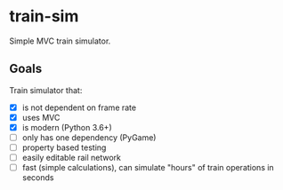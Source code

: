 # train-sim

Simple MVC train simulator.

## Goals

Train simulator that:

- [x] is not dependent on frame rate
- [x] uses MVC
- [x] is modern (Python 3.6+)
- [ ] only has one dependency (PyGame)
- [ ] property based testing
- [ ] easily editable rail network
- [ ] fast (simple calculations), can simulate "hours" of train operations in seconds
